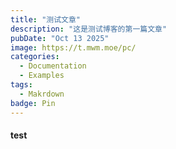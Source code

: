 ```yaml
---
title: "测试文章"
description: "这是测试博客的第一篇文章"
pubDate: "Oct 13 2025"
image: https://t.mwm.moe/pc/
categories:
  - Documentation
  - Examples
tags:
  - Makrdown
badge: Pin
---
```


#### test